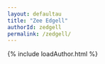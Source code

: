 ```yaml
---
layout: defaultau
title: "Zee Edgell"
authorId: zedgell
permalink: /zedgell/
---
```

{% include loadAuthor.html %}
<script>
    $(document).ready(function(){
        showAuthorBio('{{ page.authorId }}');
   });
</script>